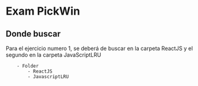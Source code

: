 # Exam PickWin

## Donde buscar
Para el ejercicio numero 1, se deberá de buscar en la carpeta ReactJS y el segundo
en la carpeta JavaScriptLRU

        - Folder
            - ReactJS
            - JavascriptLRU
